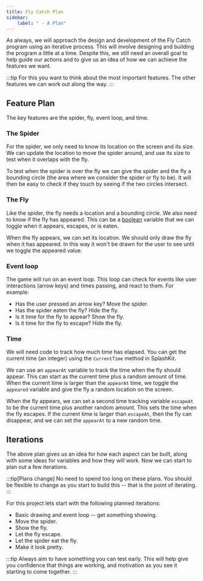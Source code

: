 ```yaml
---
title: Fly Catch Plan
sidebar:
    label: " - A Plan"
---
```


As always, we will approach the design and development of the Fly Catch program using an iterative process. This will involve designing and building the program a little at a time. Despite this, we still need an overall goal to help guide our actions and to give us an idea of how we can achieve the features we want.

:::tip
For this you want to think about the most important features.
The other features we can work out along the way.
:::

## Feature Plan

The key features are the spider, fly, event loop, and time.

### The Spider

For the spider, we only need to know its location on the screen and its size. We can update the location to move the spider around, and use its size to test when it overlaps with the fly.

To test when the spider is over the fly we can give the spider and the fly a bounding circle (the area where we consider the spider or fly to be). It will then be easy to check if they touch by seeing if the two circles intersect.

### The Fly

Like the spider, the fly needs a location and a bounding circle. We also need to know if the fly has appeared. This can be a [boolean](../../1-concepts/01-0-boolean-data) variable that we can toggle when it appears, escapes, or is eaten.

When the fly appears, we can set its location. We should only draw the fly when it has appeared. In this way it won't be drawn for the user to see until we toggle the appeared value.

### Event loop

The game will run on an event loop. This loop can check for events like user interactions (arrow keys) and times passing, and react to them. For example:

- Has the user pressed an arrow key? Move the spider.
- Has the spider eaten the fly? Hide the fly.
- Is it time for the fly to appear? Show the fly.
- Is it time for the fly to escape? Hide the fly.

### Time

We will need code to track how much time has elapsed. You can get the current time (an integer) using the `CurrentTime` method in SplashKit.

We can use an `appearAt` variable to track the time when the fly should appear. This can start as the current time plus a random amount of time. When the current time is larger than the `appearAt` time, we toggle the `appeared` variable and give the fly a random location on the screen.

When the fly appears, we can set a second time tracking variable `escapeAt` to be the current time plus another random amount. This sets the time when the fly escapes. If the current time is larger than `escapeAt`, then the fly can disappear, and we can set the `appearAt` to a new random time.

## Iterations

The above plan gives us an idea for how each aspect can be built, along with some ideas for variables and how they will work. Now we can start to plan out a few iterations.

:::tip[Plans change]
No need to spend too long on these plans. You should be flexible to change as you start to build this -- that is the point of iterating.
:::

For this project lets start with the following planned iterations:

- Basic drawing and event loop -- get something showing.
- Move the spider.
- Show the fly.
- Let the fly escape.
- Let the spider eat the fly.
- Make it look pretty.

:::tip
Always aim to have something you can test early. This will help give you confidence that things are working, and motivation as you see it starting to come together.
:::
